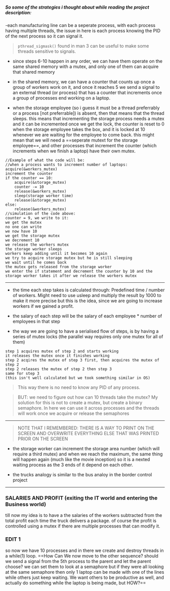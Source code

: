 ##### So some of the strategies i thought about while reading the project description:

-each manufacturing line can be a seperate process, with each process having multiple threads, the issue in here is each process knowing the PID of the next process so it can signal it.

> `pthread_sigmask()` found in man 3 can be useful to make some threads sensitive to signals.

- since steps 6-10 happen in any order, we can have them operate on the same shared memory with a mutex, and only one of them can acquire that shared memory

- in the shared memory, we can have a counter that counts up once a group of workers work on it, and once it reaches 5 we send a signal to an external thread (or process) that has a counter that increments once a group of processes end working on a laptop.

- when the storage employee (so i guess it must be a thread preferrably or a process [not preferrable]) is absent, then that means that the thread sleeps.  this means that incrementing the storage process needs a mutex and it can be incremented once we get the lock, the counter is reset to 0 when the storage employee takes the  box, and it is locked at 10 whenever we are waiting for the employee to come back.  this might mean that we will need a ==seperate mutext for the storage employee==, and other processes that increment the counter (which increments when we finish a laptop) have their own mutex.

```
//Example of what the code will be:
//when a process wants to increment number of laptops:
acquire(&workers_mutex)
increment the counter
if the counter == 10:
    acquire(&storage_mutex)
    counter -= 10
    release(&workers_mutex)
    sleep(storage worker time)
    release(&storage_mutex)
else:
    release(&workers_mutex)
//simulation of the code above:
counter = 9, we write to it:
we get the mutex
no one can write
we now have 10
we get the storage mutex
we decrement 10
we release the workers mutex
the storage worker sleeps
workers keep adding until it becomes 10 again
we try to acquire storage mutex but he is still sleeping
we wait until he comes back
the mutex gets released from the storage worker
we enter the if statement and decrement the counter by 10 and the storage worker takes it after we release the workers mutex
```
-----

- the time each step takes is calculated through: Predefined time / number of workers. Might need to use usleep and multiply the result by 1000 to make it more precise but this is the idea, since we are going to increase workers if we gained a profit.

- the salary of each step will be the salary of each employee * number of employees in that step

- the way we are going to have a serialised flow of steps, is by having a series of mutex locks (the parallel way requires only one mutex for all of them)
```
step 1 acquires mutex of step 2 and starts working
it releases the mutex once it finishes working
step 2 acqires the mutex of step 3 first, then acquires the mutex of step 2
step 2 releases the mutex of step 2 then step 3 
same for step 3 
(this isn't well calculated but we took something similar in OS)
```
>This way there is no need to know any PID of any process.

> BUT: we need to figure out how can 10 threads take the mutex? 
My solution for this is not to create a mutex, but create a binary semaphore. In here we can use it across processes and the threads will work once we acquire or release
the semaphores
----

> NOTE THAT I REMEMBERED: THERE IS A WAY TO PRINT ON THE SCREEN AND OVERWRITE EVERYTHING ELSE THAT WAS PRINTED PRIOR ON THE SCREEN

- the storage worker can increment the storage area number (which will require a third mutex) and when we reach the maximum, the same thing will happen again (much like the movie inception) so it is a nexted waiting process as the 3 ends of it depend on each other.

- the trucks analogy is similar to the bus analoy in the border control project
----
### SALARIES AND PROFIT (exiting the IT world and entering the Business world)
till now my idea is to have a the salaries of the workers subtracted from the total profit each time the truck delivers a package. of course the profit is controlled using a mutex if there are multiple processes that can modify it.



### EDIT 1
so now we have 10 processes and in there we create and destroy threads in a while(1) loop. ==How Can We now move to the other sequence? should we send a signal from the 5th process to the parent and let the parent choose?
we can set them to look at a semaphore but if they were all looking at the same semaphore then only 1 laptop can be made with one of the lines while others just keep waiting. We want others to be productive as well, and actually do something while the laptop is being made, but HOW?== 